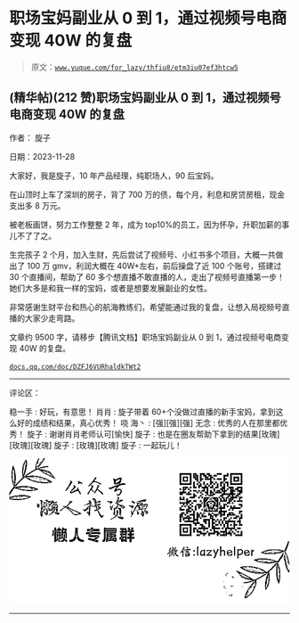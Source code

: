# 职场宝妈副业从 0 到 1，通过视频号电商变现 40W 的复盘

> 原文：[`www.yuque.com/for_lazy/thfiu8/etm3iu07ef3htcw5`](https://www.yuque.com/for_lazy/thfiu8/etm3iu07ef3htcw5)

## (精华帖)(212 赞)职场宝妈副业从 0 到 1，通过视频号电商变现 40W 的复盘

作者： 旋子

日期：2023-11-28

大家好，我是旋子，10 年产品经理，纯职场人，90 后宝妈。

在山顶时上车了深圳的房子，背了 700 万的债，每个月，利息和房贷房租，现金支出多 8 万元。

被老板画饼，努力工作整整 2 年，成为 top10%的员工，因为怀孕，升职加薪的事儿不了了之。

生完孩子 2 个月，加入生财，先后尝试了视频号、小红书多个项目，大概一共做出了 100 万 gmv，利润大概在 40W+左右，前后操盘了近 100 个账号，搭建过 30 个直播间，帮助了 60 多个想直播不敢直播的人，走出了视频号直播第一步！她们大多是和我一样的宝妈，或者是想要发展副业的女性。

非常感谢生财平台和热心的航海教练们，希望能通过我的复盘，让想入局视频号直播的大家少走弯路。

文章约 9500 字，请移步【腾讯文档】职场宝妈副业从 0 到 1，通过视频号电商变现 40W 的复盘。

[`docs.qq.com/doc/DZFJ6VURhaldkTWt2`](https://docs.qq.com/doc/DZFJ6VURhaldkTWt2)

* * *

评论区：

稳一手 : 好玩，有意思！
肖肖 : 旋子带着 60+个没做过直播的新手宝妈，拿到这么好的成绩和结果，真心优秀！
哓 海丶 : [强][强][强]
无念 : 优秀的人在那里都优秀！
旋子 : 谢谢肖肖老师认可[愉快]
旋子 : 也是在圈友帮助下拿到的结果[玫瑰][玫瑰][玫瑰]
旋子 : [玫瑰][玫瑰]
旋子 : 一起玩儿！

![](img/1c37d505930596d12a88ab23e11aa07a.png)

* * *